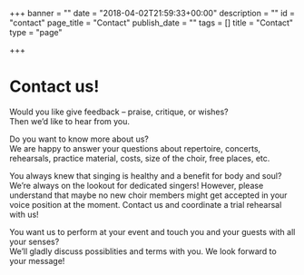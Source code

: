 +++
banner = ""
date = "2018-04-02T21:59:33+00:00"
description = ""
id = "contact"
page_title = "Contact"
publish_date = ""
tags = []
title = "Contact"
type = "page"

+++
# Contact us!

Would you like give feedback – praise, critique, or wishes?  
Then we’d like to hear from you.

Do you want to know more about us?  
We are happy to answer your questions about repertoire, concerts, rehearsals, practice material, costs, size of the choir, free places, etc.

You always knew that singing is healthy and a benefit for body and soul?  
We’re always on the lookout for dedicated singers! However, please understand that maybe no new choir members might get accepted in your voice position at the moment. Contact us and coordinate a trial rehearsal with us!

You want us to perform at your event and touch you and your guests with all your senses?  
We’ll gladly discuss possiblities and terms with you. We look forward to your message!
